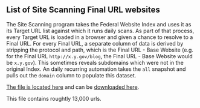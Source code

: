 ## List of Site Scanning Final URL websites

The Site Scanning program takes the Federal Website Index and uses it as its Target URL list against which it runs daily scans.  As part of that process, every Target URL is loaded in a browser and given a chance to resolve to a Final URL.  For every Final URL, a separate column of data is derived by stripping the protocol and path, which is the Final URL - Base Website (e.g. for the Final URL `http://x.y.gov/blog`, the Final URL - Base Website would be `x.y.gov`).  This sometimes reveals subdomains which were not in the original Index.  An daily recurring automation takes the `all` snapshot and pulls out the `domain` column to populate this dataset.  

[The file is located here](https://github.com/GSA/federal-website-index/blob/main/data/dataset/final_url_websites.csv) and can be [downloaded here](https://raw.githubusercontent.com/GSA/federal-website-index/refs/heads/main/data/dataset/final_url_websites.csv).  

This file contains roughtly 13,000 urls.  
